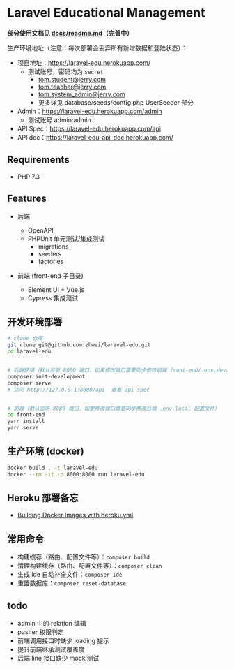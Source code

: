 # Laravel Educational Management

**部分使用文档见 [docs/readme.md](./docs/readme.md)（完善中）**

生产环境地址（注意：每次部署会丢弃所有新增数据和登陆状态）：
- 项目地址：<https://laravel-edu.herokuapp.com/>
  - 测试账号，密码均为 `secret`
    - tom.student@jerry.com 
    - tom.teacher@jerry.com 
    - tom.system_admin@jerry.com
    - 更多详见 database/seeds/config.php UserSeeder 部分
- Admin：<https://laravel-edu.herokuapp.com/admin>
  - 测试账号 admin:admin
- API Spec：<https://laravel-edu.herokuapp.com/api>
- API doc：<https://laravel-edu-api-doc.herokuapp.com/>

## Requirements

- PHP 7.3

## Features

- 后端
    - OpenAPI
    - PHPUnit 单元测试/集成测试
      - migrations
      - seeders
      - factories

- 前端 (front-end 子目录)
    - Element UI + Vue.js
    - Cypress 集成测试

## 开发环境部署

```bash
# clone 仓库
git clone git@github.com:zhwei/laravel-edu.git
cd laravel-edu


# 后端环境（默认监听 8000 端口，如果修改端口需要同步修改前端 front-end/.env.development 配置文件）
composer init-development
composer serve
# 访问 http://127.0.0.1:8000/api  查看 api spec


# 前端（默认监听 8080 端口，如果修改端口需要同步修改后端 .env.local 配置文件）
cd front-end
yarn install
yarn serve
```

## 生产环境 (docker)

```bash
docker build . -t laravel-edu
docker --rm -it -p 8000:8000 run laravel-edu
```

## Heroku 部署备忘

- [Building Docker Images with heroku.yml](https://devcenter.heroku.com/articles/build-docker-images-heroku-yml)

## 常用命令

- 构建缓存（路由、配置文件等）：`composer build`
- 清理构建缓存（路由、配置文件等）：`composer clean`
- 生成 ide 自动补全文件：`composer ide`
- 重置数据库：`composer reset-database`

## todo

- admin 中的 relation 编辑
- pusher 权限判定
- 前端调用接口时缺少 loading 提示
- 提升前端继承测试覆盖度
- 后端 line 接口缺少 mock 测试
